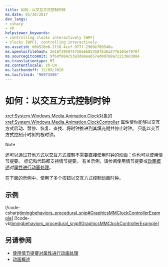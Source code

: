 ```yaml
---
title: 如何：以交互方式控制时钟
ms.date: 03/30/2017
dev_langs:
- csharp
- vb
helpviewer_keywords:
- controlling clocks interactively [WPF]
- clocks [WPF], controlling interactively
ms.assetid: d0b520e0-2f18-4cef-977f-2909e709548a
ms.openlocfilehash: 2d18f395974750a6b85458f636a27f6101e7978f
ms.sourcegitcommit: 9f6df084c53a3da0ea657ed0d708a72213683084
ms.translationtype: MT
ms.contentlocale: zh-CN
ms.lasthandoff: 12/09/2020
ms.locfileid: "96973506"
---
```

# <a name="how-to-interactively-control-a-clock"></a>如何：以交互方式控制时钟
<xref:System.Windows.Media.Animation.Clock>对象的 <xref:System.Windows.Media.Animation.ClockController> 属性使你能够以交互方式启动、暂停、恢复、查找、将时钟推进到其填充期并停止时钟。 只能以交互方式控制计时树的根时钟。  
  
> [!NOTE]
> 还可以通过其他方式以交互方式控制不需要直接使用时钟的动画：你也可以使用情节提要。 标记和代码都支持情节提要。 有关示例，请参阅使用情节提要或[动画概述](animation-overview.md)对[属性进行动画处理](how-to-animate-a-property-by-using-a-storyboard.md)。  
  
 在下面的示例中，使用了多个按钮以交互方式控制动画时钟。  
  
## <a name="example"></a>示例  
 [!code-csharp[timingbehaviors_procedural_snip#GraphicsMMClockControllerExample](~/samples/snippets/csharp/VS_Snippets_Wpf/timingbehaviors_procedural_snip/CSharp/ClockControllerExample.cs#graphicsmmclockcontrollerexample)]
 [!code-vb[timingbehaviors_procedural_snip#GraphicsMMClockControllerExample](~/samples/snippets/visualbasic/VS_Snippets_Wpf/timingbehaviors_procedural_snip/visualbasic/clockcontrollerexample.vb#graphicsmmclockcontrollerexample)]  
  
## <a name="see-also"></a>另请参阅

- [使用情节提要对属性进行动画处理](how-to-animate-a-property-by-using-a-storyboard.md)
- [动画概述](animation-overview.md)
